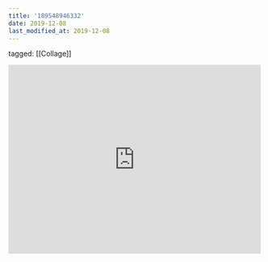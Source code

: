 ```yaml
---
title: '189548946332'
date: 2019-12-08
last_modified_at: 2019-12-08
---
```

tagged: [[Collage]]
<iframe allow="accelerometer; autoplay; clipboard-write; encrypted-media; gyroscope; picture-in-picture" allowfullscreen="" frameborder="0" height="375" id="youtube_iframe" src="https://www.youtube.com/embed/llEYTnsfqWA?feature=oembed&amp;enablejsapi=1&amp;origin=https://safe.txmblr.com&amp;wmode=opaque" width="500"></iframe>